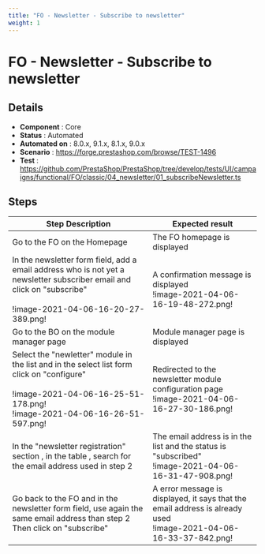 ```yaml
---
title: "FO - Newsletter - Subscribe to newsletter"
weight: 1
---
```


# FO - Newsletter - Subscribe to newsletter
## Details
* **Component** : Core
* **Status** : Automated
* **Automated on** : 8.0.x, 9.1.x, 8.1.x, 9.0.x
* **Scenario** : https://forge.prestashop.com/browse/TEST-1496
* **Test** : https://github.com/PrestaShop/PrestaShop/tree/develop/tests/UI/campaigns/functional/FO/classic/04_newsletter/01_subscribeNewsletter.ts

## Steps
| Step Description | Expected result |
| ----- | ----- |
| Go to the FO on the Homepage | The FO homepage is displayed |
| In the newsletter form field, add a email address who is not yet a newsletter subscriber email and click on "subscribe"<br><br>!image-2021-04-06-16-20-27-389.png! | A confirmation message is displayed <br>!image-2021-04-06-16-19-48-272.png! |
| Go to the BO on the module manager page | Module manager page is displayed |
| Select the "newletter" module in the list and in the select list form click on "configure"<br><br>!image-2021-04-06-16-25-51-178.png!<br>!image-2021-04-06-16-26-51-597.png! | Redirected to the newsletter module configuration page<br> !image-2021-04-06-16-27-30-186.png! |
| In the "newsletter registration" section , in the table , search for the email address used in step 2 | The email address is in the list and the status is "subscribed"<br>!image-2021-04-06-16-31-47-908.png! |
| Go back to the FO and in the newsletter form field, use again the same email address than step 2<br>Then click on "subscribe" | A error message is displayed, it says that the email address is already used<br> !image-2021-04-06-16-33-37-842.png! |

